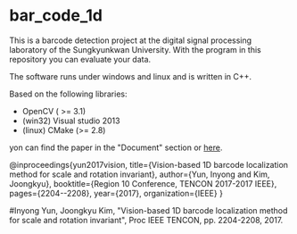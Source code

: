 # bar_code_1d

This is a barcode detection project at the digital signal processing laboratory of the Sungkyunkwan University. With the program in this repository you can evaluate your data. 

The software runs under windows and linux and is written in C++.

Based on the following libraries:
* OpenCV ( >= 3.1)
* (win32) Visual studio 2013
* (linux) CMake (>= 2.8)

yon can find the paper in the "Document" section or [here](https://www.researchgate.net/publication/321349040_VIsion-based_1D_Barcode_Localization_Method_for_Scale_and_Rotation_Invariant).


@inproceedings{yun2017vision,
  title={Vision-based 1D barcode localization method for scale and rotation invariant},
  author={Yun, Inyong and Kim, Joongkyu},
  booktitle={Region 10 Conference, TENCON 2017-2017 IEEE},
  pages={2204--2208},
  year={2017},
  organization={IEEE}
}


#Inyong Yun, Joongkyu Kim, "Vision-based 1D barcode localization method for scale and rotation invariant", Proc IEEE TENCON, pp. 2204-2208, 2017.
